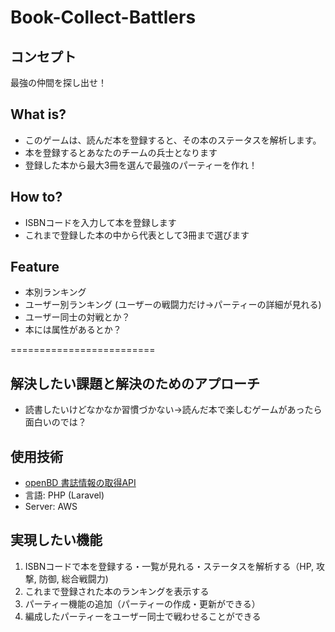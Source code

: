 # Book-Collect-Battlers

## コンセプト
最強の仲間を探し出せ！

## What is?
- このゲームは、読んだ本を登録すると、その本のステータスを解析します。
- 本を登録するとあなたのチームの兵士となります
- 登録した本から最大3冊を選んで最強のパーティーを作れ！

## How to?
- ISBNコードを入力して本を登録します
- これまで登録した本の中から代表として3冊まで選びます

## Feature
- 本別ランキング
- ユーザー別ランキング (ユーザーの戦闘力だけ→パーティーの詳細が見れる)
- ユーザー同士の対戦とか？
- 本には属性があるとか？

=========================
## 解決したい課題と解決のためのアプローチ
- 読書したいけどなかなか習慣づかない→読んだ本で楽しむゲームがあったら面白いのでは？

## 使用技術
- [openBD 書誌情報の取得API](https://openbd.jp/)
- 言語: PHP (Laravel)
- Server: AWS

## 実現したい機能
1. ISBNコードで本を登録する・一覧が見れる・ステータスを解析する（HP, 攻撃, 防御, 総合戦闘力)
2. これまで登録された本のランキングを表示する
3. パーティー機能の追加（パーティーの作成・更新ができる）
4. 編成したパーティーをユーザー同士で戦わせることができる
